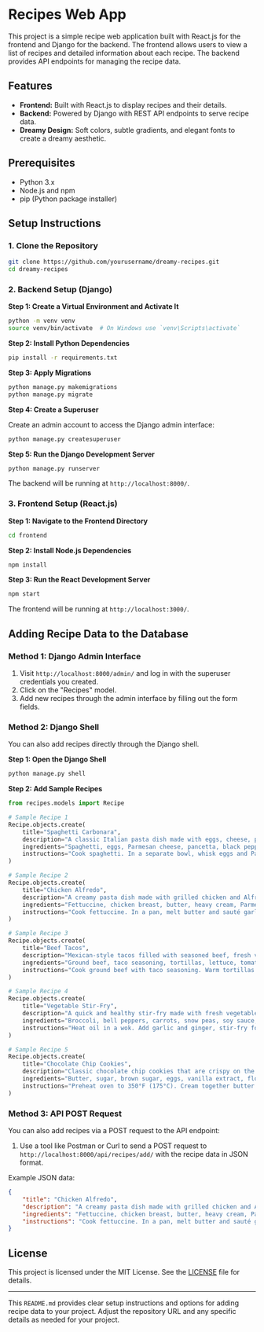 # Recipes Web App

This project is a simple recipe web application built with React.js for the frontend and Django for the backend. The frontend allows users to view a list of recipes and detailed information about each recipe. The backend provides API endpoints for managing the recipe data.

## Features

- **Frontend:** Built with React.js to display recipes and their details.
- **Backend:** Powered by Django with REST API endpoints to serve recipe data.
- **Dreamy Design:** Soft colors, subtle gradients, and elegant fonts to create a dreamy aesthetic.

## Prerequisites

- Python 3.x
- Node.js and npm
- pip (Python package installer)

## Setup Instructions

### 1. Clone the Repository

```bash
git clone https://github.com/yourusername/dreamy-recipes.git
cd dreamy-recipes
```

### 2. Backend Setup (Django)

**Step 1: Create a Virtual Environment and Activate It**

```bash
python -m venv venv
source venv/bin/activate  # On Windows use `venv\Scripts\activate`
```

**Step 2: Install Python Dependencies**

```bash
pip install -r requirements.txt
```

**Step 3: Apply Migrations**

```bash
python manage.py makemigrations
python manage.py migrate
```

**Step 4: Create a Superuser**

Create an admin account to access the Django admin interface:

```bash
python manage.py createsuperuser
```

**Step 5: Run the Django Development Server**

```bash
python manage.py runserver
```

The backend will be running at `http://localhost:8000/`.

### 3. Frontend Setup (React.js)

**Step 1: Navigate to the Frontend Directory**

```bash
cd frontend
```

**Step 2: Install Node.js Dependencies**

```bash
npm install
```

**Step 3: Run the React Development Server**

```bash
npm start
```

The frontend will be running at `http://localhost:3000/`.

## Adding Recipe Data to the Database

### Method 1: Django Admin Interface

1. Visit `http://localhost:8000/admin/` and log in with the superuser credentials you created.
2. Click on the "Recipes" model.
3. Add new recipes through the admin interface by filling out the form fields.

### Method 2: Django Shell

You can also add recipes directly through the Django shell.

**Step 1: Open the Django Shell**

```bash
python manage.py shell
```

**Step 2: Add Sample Recipes**

```python
from recipes.models import Recipe

# Sample Recipe 1
Recipe.objects.create(
    title="Spaghetti Carbonara",
    description="A classic Italian pasta dish made with eggs, cheese, pancetta, and pepper.",
    ingredients="Spaghetti, eggs, Parmesan cheese, pancetta, black pepper",
    instructions="Cook spaghetti. In a separate bowl, whisk eggs and Parmesan. Cook pancetta until crispy. Combine spaghetti, pancetta, and egg mixture. Serve hot."
)

# Sample Recipe 2
Recipe.objects.create(
    title="Chicken Alfredo",
    description="A creamy pasta dish made with grilled chicken and Alfredo sauce.",
    ingredients="Fettuccine, chicken breast, butter, heavy cream, Parmesan cheese, garlic, salt, pepper",
    instructions="Cook fettuccine. In a pan, melt butter and sauté garlic. Add heavy cream and simmer. Stir in Parmesan cheese until melted. Add grilled chicken slices and mix with fettuccine. Serve hot."
)

# Sample Recipe 3
Recipe.objects.create(
    title="Beef Tacos",
    description="Mexican-style tacos filled with seasoned beef, fresh vegetables, and cheese.",
    ingredients="Ground beef, taco seasoning, tortillas, lettuce, tomatoes, cheddar cheese, sour cream, salsa",
    instructions="Cook ground beef with taco seasoning. Warm tortillas in a pan. Fill tortillas with beef, lettuce, tomatoes, cheese, and top with sour cream and salsa. Serve immediately."
)

# Sample Recipe 4
Recipe.objects.create(
    title="Vegetable Stir-Fry",
    description="A quick and healthy stir-fry made with fresh vegetables and a savory sauce.",
    ingredients="Broccoli, bell peppers, carrots, snow peas, soy sauce, garlic, ginger, olive oil, rice",
    instructions="Heat oil in a wok. Add garlic and ginger, stir-fry for 30 seconds. Add vegetables and stir-fry until tender. Pour in soy sauce and stir well. Serve over steamed rice."
)

# Sample Recipe 5
Recipe.objects.create(
    title="Chocolate Chip Cookies",
    description="Classic chocolate chip cookies that are crispy on the outside and chewy on the inside.",
    ingredients="Butter, sugar, brown sugar, eggs, vanilla extract, flour, baking soda, salt, chocolate chips",
    instructions="Preheat oven to 350°F (175°C). Cream together butter and sugars. Add eggs and vanilla, mix well. Stir in flour, baking soda, and salt. Fold in chocolate chips. Drop spoonfuls onto baking sheet. Bake for 10-12 minutes until edges are golden. Let cool before serving."
)
```

### Method 3: API POST Request

You can also add recipes via a POST request to the API endpoint:

1. Use a tool like Postman or Curl to send a POST request to `http://localhost:8000/api/recipes/add/` with the recipe data in JSON format.

Example JSON data:
```json
{
    "title": "Chicken Alfredo",
    "description": "A creamy pasta dish made with grilled chicken and Alfredo sauce.",
    "ingredients": "Fettuccine, chicken breast, butter, heavy cream, Parmesan cheese, garlic, salt, pepper",
    "instructions": "Cook fettuccine. In a pan, melt butter and sauté garlic. Add heavy cream and simmer. Stir in Parmesan cheese until melted. Add grilled chicken slices and mix with fettuccine. Serve hot."
}
```

## License

This project is licensed under the MIT License. See the [LICENSE](LICENSE) file for details.

---

This `README.md` provides clear setup instructions and options for adding recipe data to your project. Adjust the repository URL and any specific details as needed for your project.
